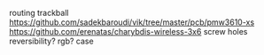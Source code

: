routing
trackball 
    https://github.com/sadekbaroudi/vik/tree/master/pcb/pmw3610-xs
    https://github.com/erenatas/charybdis-wireless-3x6
screw holes
reversibility?
rgb?
case
